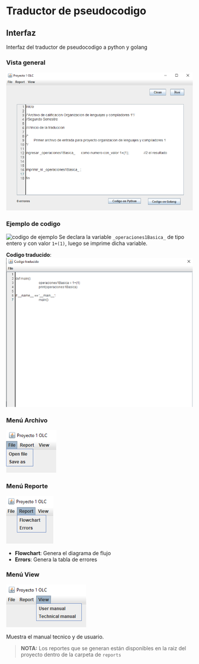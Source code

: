 # Traductor de pseudocodigo

## Interfaz

Interfaz del traductor de pseudocodigo a python y golang

### Vista general

![interfaz](./img/interfaz_ej_olc1.png)

### Ejemplo de codigo

![codigo de ejemplo](/img/interfaz_ej_olc1.png)
Se declara la variable `_operaciones1Basica_` de tipo entero y con valor `1+(1)`, luego se imprime dicha variable.

**Codigo traducido**:
![codigo traducido](./img/traducido_py_olc1.png "traducción a python")

### Menú Archivo

![menu file](./img/menu_archivo_olc1.png)

### Menú Reporte

![menu report](./img/menu_reporte_olc1.png)

- **Flowchart**: Genera el diagrama de flujo
- **Errors**: Genera la tabla de errores

### Menú View

![menu vista](./img/menu_vista_olc1.png)

Muestra el manual tecnico y de usuario.

> **NOTA:**
> Los reportes que se generan están disponibles en la raiz del proyecto dentro de la carpeta de `reports`
